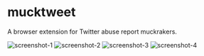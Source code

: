 # mucktweet

A browser extension for Twitter abuse report muckrakers.

![screenshot-1](https://user-images.githubusercontent.com/4269640/31522018-d2ba3d46-af79-11e7-850c-df3f5b05b76c.png)
![screenshot-2](https://user-images.githubusercontent.com/4269640/31522019-d2c7bdc2-af79-11e7-8362-1964075ad590.png)
![screenshot-3](https://user-images.githubusercontent.com/4269640/31522013-d13ef8bc-af79-11e7-9e38-f3c8a2b0e02d.png)
![screenshot-4](https://user-images.githubusercontent.com/4269640/31522017-d2a3586a-af79-11e7-88a9-40e67f28cc8d.png)
